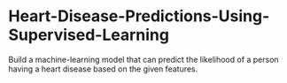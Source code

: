 # Heart-Disease-Predictions-Using-Supervised-Learning
Build a machine-learning model that can predict the likelihood of a person having a heart disease based on the given features.
